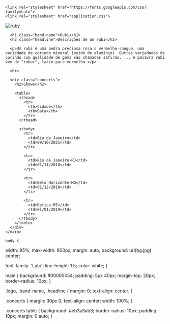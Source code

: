 <!DOCTYPE html>
<html lang='pt'>
  <head>
    <title>O Rubi !</title>

    <link rel="stylesheet" href="https://fonts.googleapis.com/css?family=Lato">
    <link rel="stylesheet" href="application.css">
  </head>

  <body>
    <main>
      <div class="logo">
        <img src="ruby.png" alt="ruby"> <height="42"> <width="42">
      </div>

      <h1 class="band-name">Rubi</h1>
      <h2 class="headline">Descrições de um rubi</h2>

      <p>Um rubi é uma pedra preciosa rosa a vermelho-sangue, uma variedade de corindo mineral (óxido de alumínio). Outras variedades de corindo com qualidade de gema são chamadas safiras. ... A palavra rubi vem de "ruber", latim para vermelho.</p>

      <hr>

      <div class="concerts">
        <h2>Shows</h2>

        <table>
          <thead>
            <tr>
              <th>Cidade</th>
              <th>Data</th>
            </tr>
          </thead>

          <tbody>
            <tr>
              <td>Rio de Janeiro</td>
              <td>09/10/2021</td>
            </tr>

            <tr>
              <td>Rio de Janeiro-RJ</td>
              <td>01/11/2018</td>
            </tr>

            <tr>
              <td>Belo Horizonte-MG</td>
              <td>01/12/2018</td>
            </tr>

            <tr>
              <td>Refice-PE</td>
              <td>01/01/2019</td>
            </tr>
          </tbody>
        </table>
      </div>
    </main>
  </body>


</html>

    
    
    
    
    
    
    
    
    body {
  width: 95%;
  max-width: 800px;
  margin: auto;
  background: url(bg.jpg) center;

  font-family: 'Lato';
  line-height: 1.5;
  color: white;
}

main {
  background: #00000054;
  padding: 5px 40px;
  margin-top: 20px;
  border-radius: 10px;
}

.logo, .band-name, .headline {
  margin: 0;
  text-align: center;
}

.concerts {
  margin: 30px 0;
  text-align: center;
  width: 100%;
}

.concerts table {
  background: #cb3a3ab3;
  border-radius: 10px;
  padding: 10px;
  margin: 0 auto;
}
